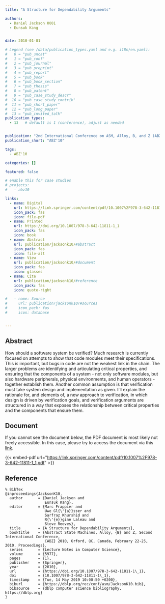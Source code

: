 ```yaml
---
title: "A Structure for Dependability Arguments"

authors:
  - Daniel Jackson 0001
  - Eunsuk Kang


date: 2010-01-01

# Legend (see /data/publication_types.yaml and e.g. i18n/en.yaml): 
#   0 = "pub_uncat"
#   1 = "pub_conf"
#   2 = "pub_journal"
#   3 = "pub_preprint"
#   4 = "pub_report"
#   5 = "pub_book"
#   6 = "pub_book_section"
#   7 = "pub_thesis"
#   8 = "pub_patent"
#   9 = "pub_case_study_descr"
#  10 = "pub_case_study_contrib"
#  11 = "pub_short_paper"
#  12 = "pub_long_paper"
#  13 = "pub_invited_talk"
publication_types:
  - 13   # default is 1 (conference), adjust as needed


publication: "2nd International Conference on ASM, Alloy, B, and Z (ABZ'10)"
publication_short: "ABZ'10"

tags:
  - ABZ'10

categories: []

featured: false

# enable this for case studies
# projects:
#   - abz10

links:
  - name: Digital
    url: https://link.springer.com/content/pdf/10.1007%2F978-3-642-11811-1_1.pdf
    icon_pack: fas
    icon: file-pdf
  - name: Printed
    url: https://doi.org/10.1007/978-3-642-11811-1_1
    icon_pack: fas
    icon: book
  - name: Abstract
    url: publication/jacksonk10/#abstract
    icon_pack: fas
    icon: file-alt
  - name: View
    url: publication/jacksonk10/#document
    icon_pack: fas
    icon: glasses
  - name: Cite
    url: publication/jacksonk10/#reference
    icon_pack: fas
    icon: quote-right

#   - name: Source
#     url: publication/jacksonk10/#sources
#     icon_pack: fas
#     icon: database


---
```


## Abstract

How should a software system be verified? Much research is currently focused on attempts to show that code modules meet their specifications. This is important, but bugs in code are not the weakest link in the chain. The larger problems are identifying and articulating critical properties, and ensuring that the components of a system - not only software modules, but also hardware peripherals, physical environments, and human operators - together establish them. Another common assumption is that verification must take system design and implementation as given. I’ll explain the rationale for, and elements of, a new approach to verification, in which design is driven by verification goals, and verification arguments are structured in a way that exposes the relationship between critical properties and the components that ensure them.

## Document

If you cannot see the document below, the PDF document is most likely not freely accessible. In this case, please try to access the document via this <a href="https://link.springer.com/content/pdf/10.1007%2F978-3-642-11811-1_1.pdf">link</a>.

{{< embed-pdf url="https://link.springer.com/content/pdf/10.1007%2F978-3-642-11811-1_1.pdf" >}}

## Reference

```
% BibTex
@inproceedings{JacksonK10,
  author       = {Daniel Jackson and
                  Eunsuk Kang},
  editor       = {Marc Frappier and
                  Uwe Gl{\"{a}}sser and
                  Sarfraz Khurshid and
                  R{\'{e}}gine Laleau and
                  Steve Reeves},
  title        = {A Structure for Dependability Arguments},
  booktitle    = {Abstract State Machines, Alloy, {B} and Z, Second International Conference,
                  {ABZ} 2010, Orford, QC, Canada, February 22-25, 2010. Proceedings},
  series       = {Lecture Notes in Computer Science},
  volume       = {5977},
  pages        = {1},
  publisher    = {Springer},
  year         = {2010},
  url          = {https://doi.org/10.1007/978-3-642-11811-1\_1},
  doi          = {10.1007/978-3-642-11811-1\_1},
  timestamp    = {Tue, 14 May 2019 10:00:50 +0200},
  biburl       = {https://dblp.org/rec/conf/asm/JacksonK10.bib},
  bibsource    = {dblp computer science bibliography, https://dblp.org}
}


```

<!-- # add information for case study papers (if available)
## Sources

- **Used formal method:**
  [ASM](/method/asm)
- **Resources and tools:**
  Asmeta

For more information, please contact the <a href ="mailto:silvia.bonfanti@unibg.it;arcaini@nii.ac.jp;angelo.gargantini@unibg.it;scandurra@unibg.it;elvinia.riccobene@unimi.it">authors</a>-->

